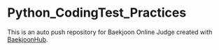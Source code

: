 # Python_CodingTest_Practices
This is an auto push repository for Baekjoon Online Judge created with [BaekjoonHub](https://github.com/BaekjoonHub/BaekjoonHub).
